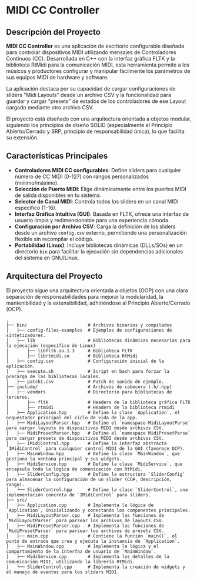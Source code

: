 # MIDI CC Controller

## Descripción del Proyecto

**MIDI CC Controller** es una aplicación de escritorio configurable diseñada para controlar dispositivos MIDI utilizando mensajes de Controladores Continuos (CC). Desarrollada en C++ con la interfaz gráfica FLTK y la biblioteca RtMidi para la comunicación MIDI, esta herramienta permite a los músicos y productores configurar y manipular fácilmente los parámetros de sus equipos MIDI de hardware y software.

La aplicación destaca por su capacidad de cargar configuraciones de sliders "Midi Layouts" desde un archivo CSV y la funcionalidad para guardar y cargar "presets" de estados de los controladores de ese Layout cargado mediante otro archivo CSV.

El proyecto está diseñado con una arquitectura orientada a objetos modular, siguiendo los principios de diseño SOLID (especialmente el Principio Abierto/Cerrado y SRP, principio de responsabilidad única), lo que facilita su extensión.

## Características Principales

* **Controladores MIDI CC configurables**: Define sliders para cualquier número de CC MIDI (0-127) con rangos personalizados (mínimo/máximo).
* **Selección de Puerto MIDI**: Elige dinámicamente entre los puertos MIDI de salida disponibles en tu sistema.
* **Selector de Canal MIDI**: Controla todos los sliders en un canal MIDI específico (1-16).
* **Interfaz Gráfica Intuitiva (GUI)**: Basada en FLTK, ofrece una interfaz de usuario limpia y redimensionable para una experiencia cómoda.
* **Configuración por Archivo CSV**: Carga la definición de los sliders desde un archivo `config.csv` externo, permitiendo una personalización flexible sin recompilar el código.
* **Portabilidad (Linux)**: Incluye bibliotecas dinámicas (DLLs/SOs) en un directorio `bin` para facilitar la ejecución sin dependencias adicionales del sistema en GNU/Linux.

## Arquitectura del Proyecto

El proyecto sigue una arquitectura orientada a objetos (OOP) con una clara separación de responsabilidades para mejorar la modularidad, la mantenibilidad y la extensibilidad, adhiriéndose al Principio Abierto/Cerrado (OCP).

```text
.
├── bin/                       # Archivos binarios y compilados
│   ├── config-files-examples  # Ejemplos de configuraciones de sintetizadores.
│   ├── lib                    # Bibliotecas dinámicas necesarias para la ejecución (específico de Linux)
│       ├── libfltk.so.1.3     # Biblioteca FLTK
│       ├── librtmidi.so       # Biblioteca RtMidi
│   ├── config.csv             # Configuración inicial de la aplicación.
│   ├── execute.sh             # Script en bash para forzar la precarga de las bibliotecas locales.
│   ├── patch1.csv             # Patch de sonido de ejemplo. 
├── include/                   # Archivos de cabecera (.h/.hpp)
│   ├── vendors                # Directorio para bibliotecas de terceros.
│       ├── fltk               # Headers de la biblioteca gráfica FLTK
│       ├── rtmidi             # Headers de la biblioteca rtmidi
│   ├── Application.hpp        # Define la clase `Application`, el orquestador principal del ciclo de vida de la app.          
│   ├── MidiLayoutParser.hpp   # Define el `namespace MidiLayoutParse` para cargar layouts de dispositivos MIDI desde archivos CSV.
│   ├── MidiPresetParser.hpp   # Define el `namespace MidiPresetParse` para cargar presets de dispositivos MIDI desde archivos CSV.
│   ├── IMidiControl.hpp       # Define la interfaz abstracta `IMidiControl` para cualquier control MIDI de la GUI (favorece OCP).
│   ├── MainWindow.hpp         # Define la clase `MainWindow`, que gestiona la ventana principal y sus widgets.
│   ├── MidiService.hpp        # Define la clase `MidiService`, que encapsula toda la lógica de comunicación con RtMidi.
│   ├── SliderConfig.hpp       # Define la estructura `SliderConfig` para almacenar la configuración de un slider (CC#, descripción, rango). 
│   └── SliderControl.hpp      # Define la clase `SliderControl`, una implementación concreta de `IMidiControl` para sliders.
├── src/
│   ├── Application.cpp        # Implementa la lógica de `Application`, inicializando y conectando los componentes principales.  
│   ├── MidiLayoutParser.cpp   # Implementa las funciones de `MidiLayoutParser` para parsear los archivos de layouts CSV.      
│   ├── MidiPresetParser.cpp   # Implementa las funciones de `MidiPresetParser` para parsear los archivos de presets CSV.      
│   ├── main.cpp               # Contiene la función `main()`, el punto de entrada que crea y ejecuta la instancia de `Application`.
│   ├── MainWindow.cpp         # Implementa la lógica y el comportamiento de la interfaz de usuario de `MainWindow`.                 
│   ├── MidiService.cpp        # Implementa los detalles de la comunicación MIDI, utilizando la librería RtMidi.   
│   └── SliderControl.cpp      # Implementa la creación de widgets y el manejo de eventos para los sliders MIDI.
```





  
